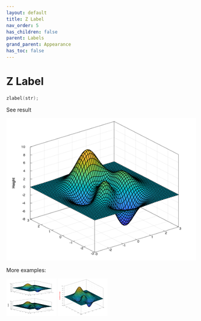```yaml
---
layout: default
title: Z Label
nav_order: 5
has_children: false
parent: Labels
grand_parent: Appearance
has_toc: false
---
```

# Z Label

```cpp
zlabel(str);
```


See result

[![example_zlabel_1](zlabel/zlabel_1.png)](https://github.com/alandefreitas/matplotplusplus/blob/master/examples/appearance/labels/zlabel/zlabel_1.cpp)

More examples:
    
[![example_zlabel_2](zlabel/zlabel_2_thumb.png)](https://github.com/alandefreitas/matplotplusplus/blob/master/examples/appearance/labels/zlabel/zlabel_2.cpp)  [![example_zlabel_3](zlabel/zlabel_3_thumb.png)](https://github.com/alandefreitas/matplotplusplus/blob/master/examples/appearance/labels/zlabel/zlabel_3.cpp)

  



<!-- Generated with mdsplit: https://github.com/alandefreitas/mdsplit -->
